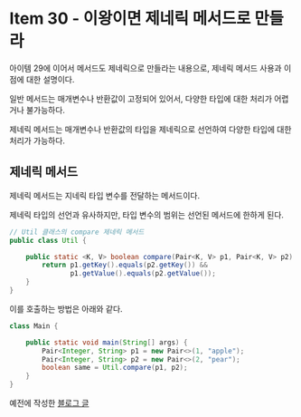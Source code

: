 # Item 30 - 이왕이면 제네릭 메서드로 만들라

아이템 29에 이어서 메서드도 제네릭으로 만들라는 내용으로, 제네릭 메서드 사용과 이점에 대한 설명이다.

일반 메서드는 매개변수나 반환값이 고정되어 있어서, 다양한 타입에 대한 처리가 어렵거나 불가능하다.

제네릭 메서드는 매개변수나 반환값의 타입을 제네릭으로 선언하여 다양한 타입에 대한 처리가 가능하다.

## 제네릭 메서드

제네릭 메서드는 지네릭 타입 변수를 전달하는 메서드이다.

제네릭 타입의 선언과 유사하지만, 타입 변수의 범위는 선언된 메서드에 한하게 된다.

```java
// Util 클래스의 compare 제네릭 메서드
public class Util {

    public static <K, V> boolean compare(Pair<K, V> p1, Pair<K, V> p2) {
        return p1.getKey().equals(p2.getKey()) &&
               p1.getValue().equals(p2.getValue());
    }
}
```

이를 호출하는 방법은 아래와 같다.

```java
class Main {

    public static void main(String[] args) {
        Pair<Integer, String> p1 = new Pair<>(1, "apple");
        Pair<Integer, String> p2 = new Pair<>(2, "pear");
        boolean same = Util.compare(p1, p2);
    }
}
```

예전에 작성한 [블로그 글](https://velog.io/@doxxx93/JAVA-Generics)
